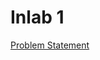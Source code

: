 # Inlab 1

[Problem Statement](https://docs.google.com/document/d/1A1AFubYk62KYH0xwGcKRaT_tGfZE55SwKNt4jfAMPoU/edit)
